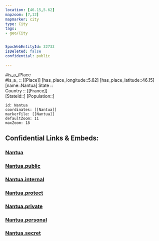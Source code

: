 ```yaml
---
location: [46.15,5.62] 
mapzoom: [7,12] 
mapmarker: city 
type: City
tags:
- geo/City


SpocWebEntityId: 32733
isDeleted: false
confidential: public

---
```

#is_a_/Place  
#is_a_ :: [[Place]] 
[has_place_longitude::5.62] 
[has_place_latitude::46.15] 
[name::Nantua] 
State ::  
Country :: [[France]]  
[StateId::] 
[Population::] 



```leaflet
id: Nantua
coordinates: [[Nantua]] 
markerFile: [[Nantua]] 
defaultZoom: 11 
maxZoom: 18
```


## Confidential Links & Embeds: 

### [Nantua](/_Standards/Earth/Continent/Europe/Europe~West/France/regions~France/Auvergne-Rhône-Alpes/departments~Auvergne-Rhône-Alpes/Ain/communes~Ain/Nantua/cities~Nantua/Nantua.md) 

### [Nantua.public](/_public/Earth/Continent/Europe/Europe~West/France/regions~France/Auvergne-Rhône-Alpes/departments~Auvergne-Rhône-Alpes/Ain/communes~Ain/Nantua/cities~Nantua/Nantua.public.md) 

### [Nantua.internal](/_internal/Earth/Continent/Europe/Europe~West/France/regions~France/Auvergne-Rhône-Alpes/departments~Auvergne-Rhône-Alpes/Ain/communes~Ain/Nantua/cities~Nantua/Nantua.internal.md) 

### [Nantua.protect](/_protect/Earth/Continent/Europe/Europe~West/France/regions~France/Auvergne-Rhône-Alpes/departments~Auvergne-Rhône-Alpes/Ain/communes~Ain/Nantua/cities~Nantua/Nantua.protect.md) 

### [Nantua.private](/_private/Earth/Continent/Europe/Europe~West/France/regions~France/Auvergne-Rhône-Alpes/departments~Auvergne-Rhône-Alpes/Ain/communes~Ain/Nantua/cities~Nantua/Nantua.private.md) 

### [Nantua.personal](/_personal/Earth/Continent/Europe/Europe~West/France/regions~France/Auvergne-Rhône-Alpes/departments~Auvergne-Rhône-Alpes/Ain/communes~Ain/Nantua/cities~Nantua/Nantua.personal.md) 

### [Nantua.secret](/_secret/Earth/Continent/Europe/Europe~West/France/regions~France/Auvergne-Rhône-Alpes/departments~Auvergne-Rhône-Alpes/Ain/communes~Ain/Nantua/cities~Nantua/Nantua.secret.md)

